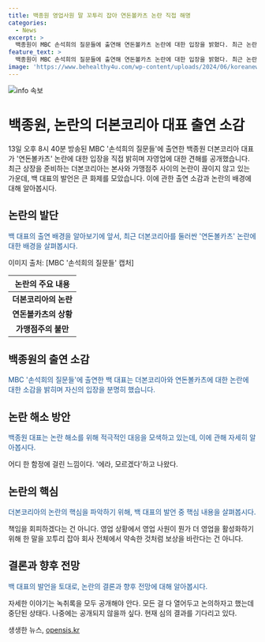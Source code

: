 ```yaml
---
title: 백종원 영업사원 말 꼬투리 잡아 연돈볼카츠 논란 직접 해명
categories:
  - News
excerpt: >
  백종원이 MBC 손석희의 질문들에 출연해 연돈볼카츠 논란에 대한 입장을 밝혔다. 최근 논란에 휩싸인 더본코리아의 상황을 언급하며, 매출 보장 여부와 가맹점 관리에 필요한 비용 증가 등에 대해 설명했다. 백 대표는 공정거래위원회 심의 결과를 기다리며 해당 결과에 따라 움직일 것을 밝혔다. 더본코리아의 논란과 관련된 짧은 대화가 이어졌지만, 사업의 투명성을 위해 모든 관련 내용을 공개하겠다는 의지를 강조했다.
feature_text: >
  백종원이 MBC 손석희의 질문들에 출연해 연돈볼카츠 논란에 대한 입장을 밝혔다. 최근 논란에 휩싸인 더본코리아의 상황을 언급하며, 매출 보장 여부와 가맹점 관리에 필요한 비용 증가 등에 대해 설명했다. 백 대표는 공정거래위원회 심의 결과를 기다리며 해당 결과에 따라 움직일 것을 밝혔다. 더본코리아의 논란과 관련된 짧은 대화가 이어졌지만, 사업의 투명성을 위해 모든 관련 내용을 공개하겠다는 의지를 강조했다.
image: 'https://www.behealthy4u.com/wp-content/uploads/2024/06/koreanews.jpg'
---
```


<p><img src="https://www.behealthy4u.com/wp-content/uploads/2024/06/koreanews.jpg" alt="info 속보" /></p>

<h1>백종원, 논란의 더본코리아 대표 출연 소감</h1>

<p data-ke-size="size16">13일 오후 8시 40분 방송된 MBC '손석희의 질문들'에 출연한 백종원 더본코리아 대표가 '연돈볼카츠' 논란에 대한 입장을 직접 밝히며 자영업에 대한 견해를 공개했습니다. 최근 상장을 준비하는 더본코리아는 본사와 가맹점주 사이의 논란이 끊이지 않고 있는 가운데, 백 대표의 발언은 큰 화제를 모았습니다. 이에 관한 출연 소감과 논란의 배경에 대해 알아봅시다.</p>

<h2 data-ke-size="size26">논란의 발단</h2>

<p><span style="color: #1a5490;">백 대표의 출연 배경을 알아보기에 앞서, 최근 더본코리아를 둘러싼 '연돈볼카츠' 논란에 대한 배경을 살펴봅시다.</span></p>

<p>이미지 출처: [MBC '손석희의 질문들' 캡처]</p>

<table>
<thead>
<tr>
<th style="text-align: center;">논란의 주요 내용</th>
</tr>
</thead>
<tbody>
<tr>
<td style="text-align: center; height: 17px;"><b>더본코리아의 논란</b></td>
</tr>
<tr>
<td style="text-align: center; height: 17px;"><b>연돈볼카츠의 상황</b></td>
</tr>
<tr>
<td style="text-align: center; height: 17px;"><b>가맹점주의 불만</b></td>
</tr>
</tbody>
</table>

<h2 data-ke-size="size26">백종원의 출연 소감</h2>

<p><span style="color: #1a5490;">MBC '손석희의 질문들'에 출연한 백 대표는 더본코리아와 연돈볼카츠에 대한 논란에 대한 소감을 밝히며 자신의 입장을 분명히 했습니다.</span></p>

<h2 data-ke-size="size26">논란 해소 방안</h2>

<p><span style="color: #1a5490;">백종원 대표는 논란 해소를 위해 적극적인 대응을 모색하고 있는데, 이에 관해 자세히 알아봅시다.</span></p>

<p>어디 한 함정에 걸린 느낌이다. '에라, 모르겠다'하고 나왔다.</p>

<h2 data-ke-size="size26">논란의 핵심</h2>

<p><span style="color: #1a5490;">더본코리아의 논란의 핵심을 파악하기 위해, 백 대표의 발언 중 핵심 내용을 살펴봅시다.</span></p>

<p>책임을 회피하겠다는 건 아니다. 영업 상황에서 영업 사원이 뭔가 더 영업을 활성화하기 위해 한 말을 꼬투리 잡아 회사 전체에서 약속한 것처럼 보상을 바란다는 건 아니다.</p>

<h2 data-ke-size="size26">결론과 향후 전망</h2>

<p><span style="color: #1a5490;">백 대표의 발언을 토대로, 논란의 결론과 향후 전망에 대해 알아봅시다.</span></p>

<p>자세한 이야기는 녹취록을 모두 공개해야 안다. 모든 걸 다 열어두고 논의하자고 했는데 중단된 상태다. 나중에는 공개되지 않을까 싶다. 현재 심의 결과를 기다리고 있다.</p>
생생한 뉴스, <a href="https://opensis.kr" rel="dofollow">opensis.kr</a>


